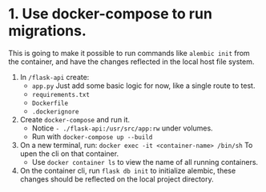 
# 1. Use docker-compose to run migrations.

This is going to make it possible to run commands like `alembic init` from the container, and have the changes reflected in the local host file system.

1. In `/flask-api` create:
    - `app.py`  Just add some basic logic for now, like a single route to test.
    - `requirements.txt`
    - `Dockerfile`
    - `.dockerignore`
2. Create `docker-compose` and run it.
    - Notice `- ./flask-api:/usr/src/app:rw` under volumes.
    - Run with `docker-compose up --build`
3. On a new terminal, run: `docker exec -it <container-name> /bin/sh` To upen the cli on that container.
    - Use `docker container ls` to view the name of all running containers.
4. On the container cli, run `flask db init` to initialize alembic, these changes should be reflected on the local project directory.